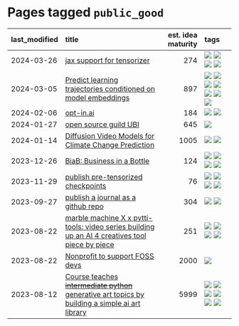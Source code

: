# Pages tagged `public_good`

|last_modified|title|est. idea maturity|tags
|:---|:---|---:|:---|
|2024-03-26|[jax support for tensorizer](../tensorizer-jax.md)|274|[![](https://img.shields.io/badge/tag-coreweave-b5ec2c)](../tags/coreweave.md) [![](https://img.shields.io/badge/tag-open_source-f76896)](../tags/open_source.md) [![](https://img.shields.io/badge/tag-public_good-5e378d)](../tags/public_good.md) [![](https://img.shields.io/badge/tag-tooling-9c3a4a)](../tags/tooling.md)|
|2024-03-05|[Predict learning trajectories conditioned on model embeddings](../learning_traj_cond_pred.md)|897|[![](https://img.shields.io/badge/tag-code_gen-7ffa70)](../tags/code_gen.md) [![](https://img.shields.io/badge/tag-contrastive_learning-418eb4)](../tags/contrastive_learning.md) [![](https://img.shields.io/badge/tag-experimental-1614f8)](../tags/experimental.md) [![](https://img.shields.io/badge/tag-llm-29349d)](../tags/llm.md) [![](https://img.shields.io/badge/tag-open_ai-a3de36)](../tags/open_ai.md) [![](https://img.shields.io/badge/tag-open_source-f76896)](../tags/open_source.md) [![](https://img.shields.io/badge/tag-public_good-5e378d)](../tags/public_good.md)|
|2024-02-06|[opt-in.ai](../opt_in_social4ai.md)|184|[![](https://img.shields.io/badge/tag-experimental-1614f8)](../tags/experimental.md) [![](https://img.shields.io/badge/tag-public_good-5e378d)](../tags/public_good.md)|
|2024-01-27|[open source guild UBI](../open_source_guild_ubi.md)|645|[![](https://img.shields.io/badge/tag-public_good-5e378d)](../tags/public_good.md)|
|2024-01-14|[Diffusion Video Models for Climate Change Prediction](../diffusion-video-climate-change.md)|1005|[![](https://img.shields.io/badge/tag-experimental-1614f8)](../tags/experimental.md) [![](https://img.shields.io/badge/tag-public_good-5e378d)](../tags/public_good.md)|
|2023-12-26|[BiaB: Business in a Bottle](../business-in-a-bottle.md)|124|[![](https://img.shields.io/badge/tag-coreweave-b5ec2c)](../tags/coreweave.md) [![](https://img.shields.io/badge/tag-open_source-f76896)](../tags/open_source.md) [![](https://img.shields.io/badge/tag-public_good-5e378d)](../tags/public_good.md) [![](https://img.shields.io/badge/tag-tooling-9c3a4a)](../tags/tooling.md)|
|2023-11-29|[publish pre-tensorized checkpoints](../huggingface_tensorized.md)|76|[![](https://img.shields.io/badge/tag-coreweave-b5ec2c)](../tags/coreweave.md) [![](https://img.shields.io/badge/tag-open_source-f76896)](../tags/open_source.md) [![](https://img.shields.io/badge/tag-public_good-5e378d)](../tags/public_good.md) [![](https://img.shields.io/badge/tag-tensorizor-0e5ec)](../tags/tensorizor.md)|
|2023-09-27|[publish a journal as a github repo](../journal_as_github.md)|304|[![](https://img.shields.io/badge/tag-public_good-5e378d)](../tags/public_good.md) [![](https://img.shields.io/badge/tag-publication-d5ffe)](../tags/publication.md)|
|2023-08-22|[marble machine X x pytti-tools: video series building up an AI 4 creatives tool piece by piece](../marble_machine_x_pytti-tools.md)|251|[![](https://img.shields.io/badge/tag-curriculum-11772b)](../tags/curriculum.md) [![](https://img.shields.io/badge/tag-public_good-5e378d)](../tags/public_good.md) [![](https://img.shields.io/badge/tag-publication-d5ffe)](../tags/publication.md) [![](https://img.shields.io/badge/tag-video_series-b4bfb)](../tags/video_series.md)|
|2023-08-22|[Nonprofit to support FOSS devs](../nonprofit_to_support_foss_devs.md)|2000|[![](https://img.shields.io/badge/tag-public_good-5e378d)](../tags/public_good.md)|
|2023-08-12|[Course teaches ~~intermediate python~~ generative art topics by building a simple ai art library](../Course_teaches_basic_python_by_building_a_simple_ai_art_library.md)|5999|[![](https://img.shields.io/badge/tag-curriculum-11772b)](../tags/curriculum.md) [![](https://img.shields.io/badge/tag-education-95bed6)](../tags/education.md) [![](https://img.shields.io/badge/tag-from_issue-abf295)](../tags/from_issue.md) [![](https://img.shields.io/badge/tag-public_good-5e378d)](../tags/public_good.md) [![](https://img.shields.io/badge/tag-publication-d5ffe)](../tags/publication.md) [![](https://img.shields.io/badge/tag-wip-dad82b)](../tags/wip.md)|